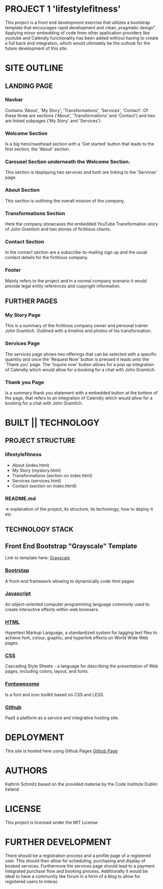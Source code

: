 # PROJECT 1 'lifestylefitness'

This project is a front end development exercise that utilizes a bootstrap template that encourages rapid development and clean, pragmatic design". Applying minor embedding of code from other application providers like youtube and Calendly functionality has been added without having to create a full back end integration, which would ultimately be the outlook for the future development of this site. 


# SITE OUTLINE 

## LANDING PAGE

### Navbar 

Contains 'About', 'My Story', 'Transformations', 'Services', 'Contact'. Of these three are sections  ('About', 'Transformations' and 'Contact') and two are linked subpages ('My Story' and 'Services'). 

### Welcome Section 
Is a big hero/masthead section with a 'Get started' button that leads to the first section, the 'About' section. 


### Carousel Section underneath the Welcome Section. 
This section is displaying two services and both are linking to the 'Services' page. 

### About Section

This section is outlining the overall mission of the company.

### Transformations Section 
Here the company showcases the embedded YouTube Transformation story of John Gramlich and two stories of fictitious clients. 


### Contact Section 
In the contact section are a subscribe-to-mailing sign up and the usual contact details for the fictitious company. 

### Footer 
Mainly refers to the project and in a normal company scenario it would provide legal entity references and copyright information. 

## FURTHER PAGES

### My Story Page
This is a summary of the fictitious company owner and personal trainer John Gramlich. Outlined with a timeline and photos of his transformation.

### Services Page

The services page shows two offerings that can be selected with a specific quantity and once the 'Request Now' button is pressed it leads onto the 'Thank you' page. The 'Inquire now' button allows for a pop up integration of Calendly which would allow for a booking for a chat with John Gramlich. 

### Thank you Page 
Is a summary thank you statement with a embedded button at the bottom of the page, that refers to an integration of Calendly which would allow for a booking for a chat with John Gramlich. 




# BUILT || TECHNOLOGY

## PROJECT STRUCTURE

### lifestylefitness

- About (index.html)
- My Story (mystory.html)
- Transformations (section on index.html)
- Services (services.html)
- Contact (section on index.html0


### README.md
=> explanation of the project, its structure, its technology, how to deploy it etc

## TECHNOLOGY STACK

## Front End Bootstrap "Grayscale" Template 

Link to template here: 
[Grayscale](https://startbootstrap.com/theme/grayscale)


### [Bootrstap](https://getbootstrap.com/docs/4.0/getting-started/introduction/) 
A front-end framework allowing to dynamically code html pages.


### [Javascript](https://www.javascript.com/) 
An object-oriented computer programming language commonly used to create interactive effects within web browsers.

### [HTML](https://www.w3schools.com/html/) 
Hypertext Markup Language, a standardized system for tagging text files to achieve font, colour, graphic, and hyperlink effects on World Wide Web pages.

### [CSS](https://developer.mozilla.org/en-US/docs/Web/CSS) 
Cascading Style Sheets - a language for describing the presentation of Web pages, including colors, layout, and fonts.

### [Fontawesome](http://fontawesome.io/)
Is a font and icon toolkit based on CSS and LESS. 
 

### [Github](https://www.github.com) 
PaaS a platform as a service and integrative hosting site.


# DEPLOYMENT

This site is hosted here using Github Pages [Github Page](https://lilschmitz.github.io/lifestylefitness/)


# AUTHORS

Kathrin Schmitz based on the provided material by the Code Institute Dublin Ireland

# LICENSE

This project is licensed under the MIT License


# FURTHER DEVELOPMENT

 There should be a registration process and a profile  page of a registered user. This should then allow for scheduling, purchasing and display of booked services. Furthermore the services page should lead to a payment integrated purchase flow and booking process. Additionally it would be ideal to have a community like forum in a form of a blog to allow for registered users to interac
